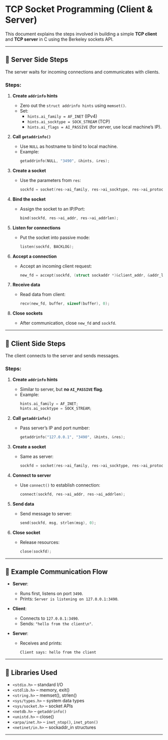 # TCP Socket Programming (Client & Server)

This document explains the steps involved in building a simple **TCP client** and **TCP server** in C using the Berkeley sockets API.  

---

## 📌 Server Side Steps

The server waits for incoming connections and communicates with clients.  

### Steps:
1. **Create `addrinfo` hints**
   - Zero out the `struct addrinfo hints` using `memset()`.
   - Set:
     - `hints.ai_family = AF_INET` (IPv4)
     - `hints.ai_socktype = SOCK_STREAM` (TCP)
     - `hints.ai_flags = AI_PASSIVE` (for server, use local machine’s IP).

2. **Call `getaddrinfo()`**
   - Use `NULL` as hostname to bind to local machine.
   - Example:  
     ```c
     getaddrinfo(NULL, "3490", &hints, &res);
     ```

3. **Create a socket**
   - Use the parameters from `res`:  
     ```c
     sockfd = socket(res->ai_family, res->ai_socktype, res->ai_protocol);
     ```

4. **Bind the socket**
   - Assign the socket to an IP/Port:  
     ```c
     bind(sockfd, res->ai_addr, res->ai_addrlen);
     ```

5. **Listen for connections**
   - Put the socket into passive mode:  
     ```c
     listen(sockfd, BACKLOG);
     ```

6. **Accept a connection**
   - Accept an incoming client request:  
     ```c
     new_fd = accept(sockfd, (struct sockaddr *)&client_addr, &addr_len);
     ```

7. **Receive data**
   - Read data from client:  
     ```c
     recv(new_fd, buffer, sizeof(buffer), 0);
     ```

8. **Close sockets**
   - After communication, close `new_fd` and `sockfd`.

---

## 📌 Client Side Steps

The client connects to the server and sends messages.

### Steps:
1. **Create `addrinfo` hints**
   - Similar to server, but **no `AI_PASSIVE` flag**.
   - Example:  
     ```c
     hints.ai_family = AF_INET;
     hints.ai_socktype = SOCK_STREAM;
     ```

2. **Call `getaddrinfo()`**
   - Pass server’s IP and port number:  
     ```c
     getaddrinfo("127.0.0.1", "3490", &hints, &res);
     ```

3. **Create a socket**
   - Same as server:  
     ```c
     sockfd = socket(res->ai_family, res->ai_socktype, res->ai_protocol);
     ```

4. **Connect to server**
   - Use `connect()` to establish connection:  
     ```c
     connect(sockfd, res->ai_addr, res->ai_addrlen);
     ```

5. **Send data**
   - Send message to server:  
     ```c
     send(sockfd, msg, strlen(msg), 0);
     ```

6. **Close socket**
   - Release resources:  
     ```c
     close(sockfd);
     ```

---

## 📌 Example Communication Flow

- **Server**:
  - Runs first, listens on port `3490`.
  - Prints: `Server is listening on 127.0.0.1:3490`.

- **Client**:
  - Connects to `127.0.0.1:3490`.
  - Sends: `"hello from the client\n"`.

- **Server**:
  - Receives and prints:  
    ```
    Client says: hello from the client
    ```

---

## 📌 Libraries Used
- `<stdio.h>` – standard I/O
- `<stdlib.h>` – memory, exit()
- `<string.h>` – memset(), strlen()
- `<sys/types.h>` – system data types
- `<sys/socket.h>` – socket APIs
- `<netdb.h>` – `getaddrinfo()`
- `<unistd.h>` – close()
- `<arpa/inet.h>` – `inet_ntop()`, `inet_pton()`
- `<netinet/in.h>` – sockaddr_in structures

---

